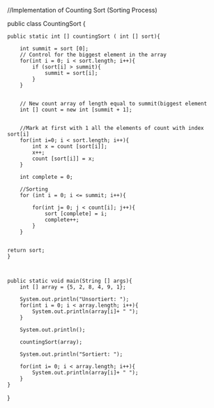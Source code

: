 //Implementation of Counting Sort (Sorting Process)


public class CountingSort {
	
	public static int [] countingSort ( int [] sort){
		
		int summit = sort [0];
		// Control for the biggest element in the array
		for(int i = 0; i < sort.length; i++){
			if (sort[i] > summit){
				summit = sort[i];
			}
		}
    
		
		// New count array of length equal to summit(biggest element
		int [] count = new int [summit + 1];
    
		
		//Mark at first with 1 all the elements of count with index sort[i]
		for(int i=0; i < sort.length; i++){
			int x = count [sort[i]];
			x++;
			count [sort[i]] = x;
		}
		
		int complete = 0;
		
		//Sorting
		for (int i = 0; i <= summit; i++){
			
			for(int j= 0; j < count[i]; j++){
				sort [complete] = i;
				complete++;
			}
		}
	
	
	return sort;
	}
	
  
  
	public static void main(String [] args){
		int [] array = {5, 2, 8, 4, 9, 1};
		
		System.out.println("Unsortiert: ");
		for(int i = 0; i < array.length; i++){
			System.out.println(array[i]+ " ");
		}
		
		System.out.println();
		
		countingSort(array);
		
		System.out.println("Sortiert: ");
		
		for(int i= 0; i < array.length; i++){
			System.out.println(array[i]+ " ");
		}
	}
}


